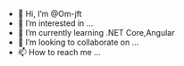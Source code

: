 - 👋 Hi, I’m @Om-jft
- 👀 I’m interested in ...
- 🌱 I’m currently learning .NET Core,Angular
- 💞️ I’m looking to collaborate on ...
- 📫 How to reach me ...

<!---
Om-jft/Om-jft is a ✨ special ✨ repository because its `README.md` (this file) appears on your GitHub profile.
You can click the Preview link to take a look at your changes.
--->
